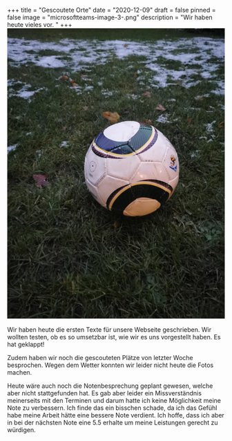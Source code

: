 +++
title = "Gescoutete Orte"
date = "2020-12-09"
draft = false
pinned = false
image = "microsoftteams-image-3-.png"
description = "Wir haben heute vieles vor. "
+++
![](microsoftteams-image-3-.png)

Wir haben heute die ersten Texte für unsere Webseite geschrieben. Wir wollten testen, ob es so umsetzbar ist, wie wir es uns vorgestellt haben. Es hat geklappt!

Zudem haben wir noch die gescouteten Plätze von letzter Woche besprochen. Wegen dem Wetter konnten wir leider nicht heute die Fotos machen. 

Heute wäre auch noch die Notenbesprechung geplant gewesen, welche aber nicht stattgefunden hat. Es gab aber leider ein Missverständnis meinerseits mit den Terminen und darum hatte ich keine Möglichkeit meine Note zu verbessern. Ich finde das ein bisschen schade, da ich das Gefühl habe meine Arbeit hätte eine bessere Note verdient. Ich hoffe, dass ich aber in bei der nächsten Note eine 5.5 erhalte um meine Leistungen gerecht zu würdigen.